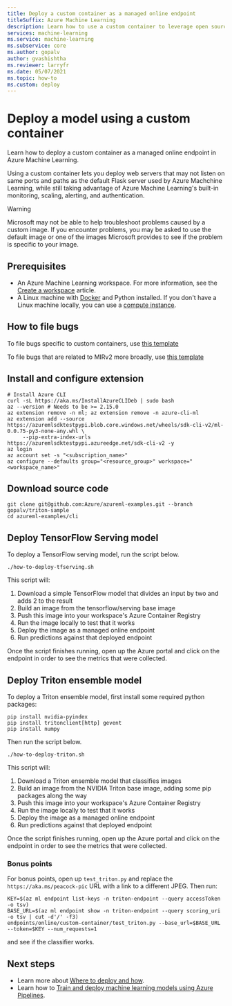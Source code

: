 ```yaml
---
title: Deploy a custom container as a managed online endpoint
titleSuffix: Azure Machine Learning
description: Learn how to use a custom container to leverage open source servers in Azure Machine Learning
services: machine-learning
ms.service: machine-learning
ms.subservice: core
ms.author: gopalv
author: gvashishtha
ms.reviewer: larryfr
ms.date: 05/07/2021
ms.topic: how-to
ms.custom: deploy
---
```


# Deploy a model using a custom container

Learn how to deploy a custom container as a managed online endpoint in Azure Machine Learning.

Using a custom container lets you deploy web servers that may not listen on same ports and paths as the default Flask server used by Azure Machchine Learning, while still taking advantage of Azure Machine Learning's built-in monitoring, scaling, alerting, and authentication.

> [!WARNING]
> Microsoft may not be able to help troubleshoot problems caused by a custom image. If you encounter problems, you may be asked to use the default image or one of the images Microsoft provides to see if the problem is specific to your image.

## Prerequisites

* An Azure Machine Learning workspace. For more information, see the [Create a workspace](how-to-manage-workspace.md) article.
* A Linux machine with [Docker](https://docs.docker.com/engine/install/ubuntu/) and Python installed. If you don't have a Linux machine locally, you can use a [compute instance](how-to-create-manage-compute-instance.md).

## How to file bugs

To file bugs specific to custom containers, use [this template](https://msdata.visualstudio.com/Vienna/_workitems/create/Bug?templateId=405d465d-f360-4289-a148-0b58977d8648&ownerId=80b4b67c-37f8-4778-8433-367a704cbb9a)

To file bugs that are related to MIRv2 more broadly, use [this template](https://msdata.visualstudio.com/Vienna/_workitems/create/Bug?templateId=ee7fe228-9841-4de5-b658-4f9b1136729d&ownerId=80b4b67c-37f8-4778-8433-367a704cbb9a)

## Install and configure extension

```azurecli-interactive
# Install Azure CLI
curl -sL https://aka.ms/InstallAzureCLIDeb | sudo bash
az --version # Needs to be >= 2.15.0
az extension remove -n ml; az extension remove -n azure-cli-ml
az extension add --source https://azuremlsdktestpypi.blob.core.windows.net/wheels/sdk-cli-v2/ml-0.0.75-py3-none-any.whl \
     --pip-extra-index-urls https://azuremlsdktestpypi.azureedge.net/sdk-cli-v2 -y
az login
az account set -s "<subscription_name>"
az configure --defaults group="<resource_group>" workspace="<workspace_name>"
```

## Download source code

```azurecli-interactive
git clone git@github.com:Azure/azureml-examples.git --branch gopalv/triton-sample
cd azureml-examples/cli
```

## Deploy TensorFlow Serving model

To deploy a TensorFlow serving model, run the script below.

```azurecli-interactive
./how-to-deploy-tfserving.sh
```

This script will:
1. Download a simple TensorFlow model that divides an input by two and adds 2 to the result
2. Build an image from the tensorflow/serving base image
3. Push this image into your workspace's Azure Container Registry
4. Run the image locally to test that it works
5. Deploy the image as a managed online endpoint
6. Run predictions against that deployed endpoint

Once the script finishes running, open up the Azure portal and click on the endpoint in order to see the metrics that were collected.

## Deploy Triton ensemble model

To deploy a Triton ensemble model, first install some required python packages:

```azurecli-interactive
pip install nvidia-pyindex
pip install tritonclient[http] gevent
pip install numpy
```

Then run the script below.

```azurecli-interactive
./how-to-deploy-triton.sh
```

This script will:
1. Download a Triton ensemble model that classifies images
2. Build an image from the NVIDIA Triton base image, adding some pip packages along the way
3. Push this image into your workspace's Azure Container Registry
4. Run the image locally to test that it works
5. Deploy the image as a managed online endpoint
6. Run predictions against that deployed endpoint

Once the script finishes running, open up the Azure portal and click on the endpoint in order to see the metrics that were collected.

### Bonus points

For bonus points, open up `test_triton.py` and replace the `https://aka.ms/peacock-pic` URL with a link to a different JPEG. Then run:

```azure-cli-interactive
KEY=$(az ml endpoint list-keys -n triton-endpoint --query accessToken -o tsv)
BASE_URL=$(az ml endpoint show -n triton-endpoint --query scoring_uri -o tsv | cut -d'/' -f3)
endpoints/online/custom-container/test_triton.py --base_url=$BASE_URL --token=$KEY --num_requests=1
```
and see if the classifier works.

## Next steps

* Learn more about [Where to deploy and how](how-to-deploy-and-where.md).
* Learn how to [Train and deploy machine learning models using Azure Pipelines](/azure/devops/pipelines/targets/azure-machine-learning).